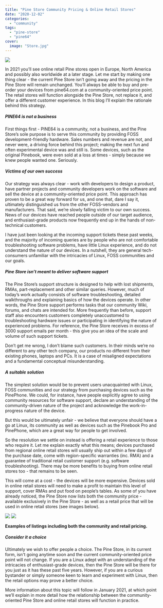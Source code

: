 ```yaml
---
title: "Pine Store Community Pricing & Online Retail Stores"
date: "2020-12-02"
categories: 
  - "community"
tags: 
  - "pine-store"
  - "pine64"
cover: 
  image: "Store.jpg"
---
```


![](/blog/images/Store.jpg)

In 2021 you’ll see online retail Pine stores open in Europe, North America and possibly also worldwide at a later stage. Let me start by making one thing clear - the current Pine Store isn’t going away and the pricing in the Pine Store will remain unchanged. You’ll always be able to buy and pre-order your devices from pine64.com at a community-oriented price point. The retail stores will function alongside the Pine Store, not replace it, and offer a different customer experience. In this blog I’ll explain the rationale behind this strategy.  

##### PINE64 is not a business 

First things first - PINE64 is a community, not a business, and the Pine Store’s sole purpose is to serve this community by providing FOSS development-friendly hardware. Sales numbers and revenue are not, and never were, a driving force behind this project; making the next fun and often experimental device was and still is. Some devices, such as the original Pinebook, were even sold at a loss at times - simply because we knew people wanted one. Seriously.

##### Victims of our own success

Our strategy was always clear - work with developers to design a product, have partner projects and community developers work on the software and sell the device at a community-oriented price point. This approach has proven to be a great way forward for us, and one that, dare I say it, ultimately distinguished us from the other FOSS-vendors and manufacturers. That said, we’re slowly falling victim to our own success. News of our devices have reached people outside of our target audience, and enthusiast-grade products now frequently end up in the hands of non-technical customers. 

I have just been looking at the incoming support tickets these past weeks, and the majority of incoming queries are by people who are not comfortable troubleshooting software problems, have little Linux experience, and do not understand the nature of our devices. In a nutshell, they are general tech-consumers unfamiliar with the intricacies of Linux, FOSS communities and our goals.

##### Pine Store isn’t meant to deliver software support

The Pine Store’s support structure is designed to help with lost shipments, RMAs, part-replacement and other similar queries. However, much of today’s work actually consists of software troubleshooting, detailed walkthroughs and explaining basics of how the devices operate. In other words, the Pine Store support performs tasks that our community Wiki, forums, and chats are intended for. More frequently than before, support staff also encounters customers completely unaccustomed to troubleshooting hardware issues or participating in identifying the nature of experienced problems. For reference, the Pine Store receives in excess of 3000 support emails per month - this give you an idea of the scale and volume of such support tickets. 

Don’t get me wrong, I don’t blame such customers. In their minds we’re no different to any other tech company, our products no different from their existing phones, laptops and PCs. It is a case of misaligned expectations and a fundamental conceptual misunderstanding.

##### A suitable solution  

The simplest solution would be to prevent users unacquainted with Linux, FOSS communities and our strategy from purchasing devices such as the PinePhone. We could, for instance, have people explicitly agree to using community resources for software support, declare an understanding of the community-driven nature of the project and acknowledge the work-in-progress nature of the device.

But this would be ultimately unfair - we believe that everyone should have a go at Linux, its community as well as devices such as the Pinebook Pro and PinePhone, which are a great way for people to get involved. 

So the resolution we settle on instead is offering a retail experience to those who require it. Let me explain exactly what this means; devices purchased from regional online retail stores will usually ship out within a few days of the purchase date, come with region-specific warranties (inc. RMA) and a guarantee of traditional retail customer support (e.g. software troubleshooting). There may be more benefits to buying from online retail stores too - that remains to be seen. 

This will come at a cost - the devices will be more expensive. Devices sold in online retail stores will need to make a profit to maintain this level of support, cover RMAs and put food on people’s tables. As some of you have already noticed, the Pine Store now lists both the community price - available exclusively in the Pine Store - as well as a retail price that will be used in online retail stores (see images below). 

![](/blog/images/comvretail2-1024x666.jpg) ![](/blog/images/comvretail1-1024x711.jpg)

**Examples of listings including both the community and retail pricing.**

##### Consider it a choice

Ultimately we wish to offer people a choice. The Pine Store, in its current form, isn't going anytime soon and the current community-oriented price point will not change. If you are a Linux adept with an understanding of the intricacies of enthusiast-grade devices, then the Pine Store will be there for you just as it has these past five years. However, if you are a curious bystander or simply someone keen to learn and experiment with Linux, then the retail options may prove a better choice. 

More information about this topic will follow in January 2021, at which point we’ll explain in more detail how the relationship between the community-oriented Pine Store and online retail stores will function in practice.
